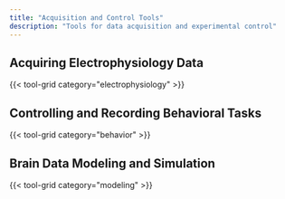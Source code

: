 ```yaml
---
title: "Acquisition and Control Tools"
description: "Tools for data acquisition and experimental control"
---
```


## Acquiring Electrophysiology Data

{{< tool-grid category="electrophysiology" >}}

## Controlling and Recording Behavioral Tasks

{{< tool-grid category="behavior" >}}

## Brain Data Modeling and Simulation

{{< tool-grid category="modeling" >}}
